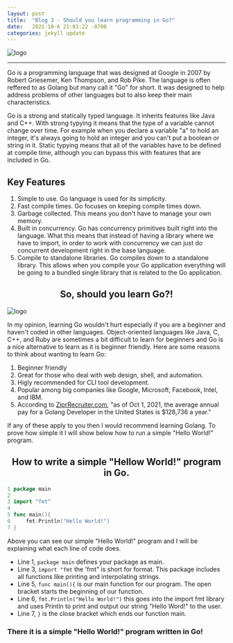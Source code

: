 ```yaml
---
layout: post
title:  "Blog 3 - Should you learn programming in Go?"
date:   2021-10-6 21:03:22 -0700
categories: jekyll update
---
```

![logo](https://i.imgur.com/SYc54DN.png)

---

Go is a programming language that was designed at Google in 2007 by Robert Griesemer, Ken Thompson, and Rob Pike. The language is often reffered to as Golang but many call it "Go" for short. It was designed to help address problems of other languages but to also keep their main characteristics. 

Go is a strong and statically typed language. It inherits features like Java and C++. With strong typying it means that the type of a variable cannot change over time. For example when you declare a variable "a" to hold an integer, it's always going to hold an integer and you can't put a boolean or string in it. Static typying means that all of the variables have to be defined at compile time, although you can bypass this with features that are included in Go. 

## Key Features
1. Simple to use. Go language is used for its simplicity.
2. Fast compile times. Go focuses on keeping compile times down.
3. Garbage collected. This means you don't have to manage your own memory. 
4. Built in concurrency. Go has concurrency primitives built right into the language. What this means that instead of having a library where we have to import, in order to work with concurrency we can just do concurrent development right in the base language. 
5. Compile to standalone libraries. Go compiles down to a standalone library. This allows when you compile your Go application everything will be going to a bundled single library that is related to the Go application.

## <center>So, should you learn Go?!</center>
![logo](https://www.softwebsolutions.com/wp-content/uploads/2020/10/golang-Programing.jpg)

In my opinion, learning Go wouldn't hurt especially if you are a beginner and haven't coded in other languages. Object-oriented languages like Java, C, C++, and Ruby are sometimes a bit difficult to learn for beginners and Go is a nice alternative to learn as it is beginner friendly. Here are some reasons to think about wanting to learn Go:

1. Beginner friendly
2. Great for those who deal with web design, shell, and automation.
3. Higly recommended for CLI tool development.
4. Popular among big companies like Google, Microsoft, Facebook, Intel, and IBM.
5. According to [ZiprRecruiter.com](https://www.ziprecruiter.com/Salaries/Golang-Developer-Salary), "as of Oct 1, 2021, the average annual pay for a Golang Developer in the United States is $128,736 a year."

If any of these apply to you then I would recommend learning Golang. To prove how simple it I will show below how to run a simple "Hello World!" program.

## <center>How to write a simple "Hellow World!" program in Go.</center>

 ```go
1 package main
2
3 import "fmt"
4
5 func main(){
6     fmt.Println("Hello World!")
7 }
```
Above you can see our simple "Hello World!" program and I will be explaining what each line of code does. 
- Line 1, `package main` defines your package as main.
- Line 3, `import "fmt` the 'fmt" is short for format. This package includes all functions like printing and interpolating strings.
- Line 5, `func main(){` is our main function for our program. The open bracket starts the beginning of our function.
- Line 6, `fmt.Println("Hello World!")` this goes into the import fmt library and uses Println to print and output our string "Hello Word!" to the user.
- Line 7, `}` is the close bracket which ends our function main.

### There it is a simple "Hello World!" program written in Go!
